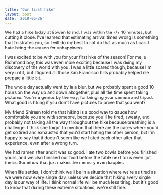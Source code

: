 ```yaml
---
title: "Our first hike"
layout: post
date: '2019-05-26'
---
```


We had a hike today at Bowen Island. I was within the -/+ 10 minutes, but cutting it close. I've learned that estimating arrival times wrong is something that frustrates you, so I will do my best to not do that as much as I can. I hate being the reason for unhappiness.

I was excited to be with you for your first hike of the season! For me, a Richmond boy, this was even more exciting because I was doing my discovery of the world with you. I was a little scared though, because I'm very unfit, but I figured all those San Francisco hills probably helped me prepare a little bit.

The whole day actually went by in a blur, but we probably spent a good 10 hours on the way up and down altogether, plus all the time spent taking pictures. You're a genius by the way, for bringing your camera and tripod. What good is hiking if you don't have pictures to prove that you went?

My friend Shireen told me that hiking is a good way to gauge how comfortable you are with someone, because you'll be tired, sweaty, and probably not talking all the way throughout the hike because breathing is a challenge. I think she forgot to mention that there are the cases where you'd get so tired and exhausted that you'd start hating the other person, but I'm happy to say that it doesn't seem like we hated each other after that experience, even after a wrong turn. 

We had ramen after and it was so good. I ate two bowls before you finished yours, and we also finished our food before the table next to us even got theirs. Somehow that just makes the memory even happier.

When life settles, I don't think we'll be in a situation where we're as tired as we were now every single day, unless we decide that hiking every single day is our way of life. I think normal life will be much less tiring, but it's good to know that during these extreme situations, we're still fine.
